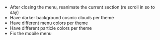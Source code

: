 - After closing the menu, reanimate the current section (re scroll in so to say)
- Have darker background cosmic clouds per theme
- Have different menu colors per theme
- Have different particle colors per theme
- Fix the mobile menu